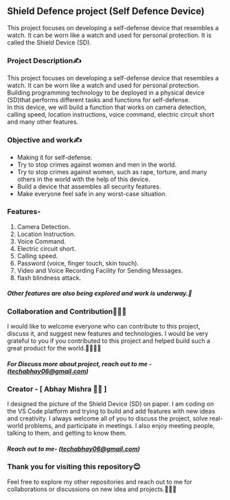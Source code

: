 
## Shield Defence project (Self Defence Device)
This project focuses on developing a self-defense device that resembles a watch. It can be worn like a watch and used for personal protection. 
It is called the Shield Device (SD).

### Project Description✍️
This project focuses on developing a self-defense device that resembles a watch. 
It can be worn like a watch and used for personal protection. 
Building programming technology to be deployed in a physical device (SD)that performs different tasks and functions for self-defense.  
In this device, we will build a function that works on camera detection, calling speed, location instructions, voice command, electric circuit short and many other features.
 
### Objective and work✍️
- Making it for self-defense.
- Try to stop crimes against women and men in the world.
- Try to stop crimes against women, such as rape, torture, and many others in the world with the help of this device.
- Build a device that assembles all security features.
- Make everyone feel safe in any worst-case situation.

### Features-
1. Camera Detection.
2. Location Instruction.
3. Voice Command.
4. Electric circuit short.
5. Calling speed.
6. Password (voice, finger touch, skin touch).
7. Video and Voice Recording Facility for Sending Messages.
8. flash blindness attack.

##### Other features are also being explored and work is underway.🚀

### Collaboration and Contribution🤝🧑‍💻

I would like to welcome everyone who can contribute to this project, discuss it, and suggest new features and technologies. 
I would be very grateful to you if you contributed to this project and helped build such a great product for the world.🤝🧑‍💻🚀

##### For Discuss more about project, reach out to me - (techabhay06@gmail.com)

### Creator - [ Abhay Mishra 🧑‍💻 ]

I designed the picture of the Shield Device (SD) on paper. 
I am coding on the VS Code platform and trying to build and add features with new ideas and creativity. 
I always welcome all of you to discuss the project, solve real-world problems, and participate in meetings. 
I also enjoy meeting people, talking to them, and getting to know them.

##### Reach out to me- (techabhay06@gmail.com)

### Thank you for visiting this repository😊
Feel free to explore my other repositories and reach out to me for collaborations or discussions on new idea and projects.🤝😊🚀